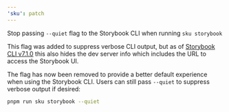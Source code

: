 ```yaml
---
'sku': patch
---
```


Stop passing `--quiet` flag to the Storybook CLI when running `sku storybook`

This flag was added to suppress verbose CLI output, but as of [Storybook CLI v7.1.0][release notes] this also hides the dev server info which includes the URL to access the Storybook UI.

The flag has now been removed to provide a better default experience when using the Storybook CLI.
Users can still pass `--quiet` to suppress verbose output if desired:

```sh
pnpm run sku storybook --quiet
```

[release notes]: https://github.com/storybookjs/storybook/releases/tag/v7.1.0-alpha.38
